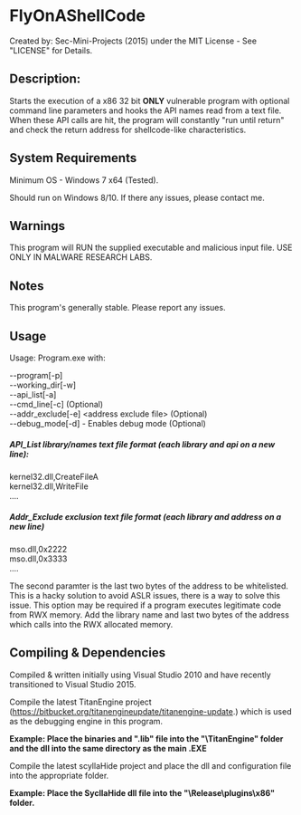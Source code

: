 # FlyOnAShellCode

Created by: Sec-Mini-Projects (2015) under the MIT License - See "LICENSE" for Details. 

## Description:

Starts the execution of a x86 32 bit **ONLY** vulnerable program with optional command line parameters and hooks the API names read from a text file.  When these API calls are hit, the program will constantly "run until return" and check the return address for shellcode-like characteristics.

## System Requirements

Minimum OS - Windows 7 x64 (Tested).  

Should run on Windows 8/10.  If there any issues, please contact me.

## Warnings

This program will RUN the supplied executable and malicious input file. USE ONLY IN MALWARE RESEARCH LABS.

## Notes

This program's generally stable.  Please report any issues.

## Usage

Usage: Program.exe with:

--program[-p] <Program full path and name> <br>
--working_dir[-w] <working directory> <br>
--api_list[-a] <API hook list path and name> <br>
--cmd_line[-c] <Cmd line arguments> (Optional) <br>
--addr_exclude[-e] \<address exclude file> (Optional) <br>
--debug_mode[-d] - Enables debug mode (Optional) <br>


##### API_List library/names text file format (each library and api on a new line):

kernel32.dll,CreateFileA <br>
kernel32.dll,WriteFile <br>
....

##### Addr_Exclude exclusion text file format (each library and address on a new line)

mso.dll,0x2222 <br>
mso.dll,0x3333 <br>
....

The second paramter is the last two bytes of the address to be whitelisted. This is a hacky solution to avoid ASLR issues, there is a way to solve this issue.  This option may be required if a program executes legitimate code from RWX memory.  Add the library name and last two bytes of the address which calls into the RWX allocated memory.


## Compiling & Dependencies

Compiled & written initially using Visual Studio 2010 and have recently transitioned to Visual Studio 2015.

Compile the latest TitanEngine project (https://bitbucket.org/titanengineupdate/titanengine-update.) which is used as the debugging engine in this program.

**Example: Place the binaries and ".lib" file into the "<root>\TitanEngine\" folder and the dll into the same directory as the main .EXE**

Compile the latest scyllaHide project and place the dll and configuration file into the appropriate folder.

**Example: Place the SycllaHide dll file into the "<root>\Release\plugins\x86\" folder.**
